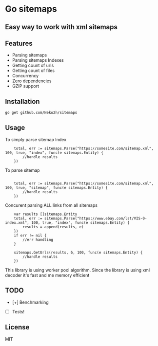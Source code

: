 # Go sitemaps
## Easy way to work with xml sitemaps


## Features

- Parsing sitemaps
- Parsing sitemaps Indexes
- Getting count of urls
- Getting count of files
- Concurrency
- Zero dependencies
- GZIP support



## Installation



```sh
go get github.com/Neko2h/sitemaps
```





## Usage
To simply parse sitemap Index
```golang
	total, err := sitemaps.Parse("https://somesite.com/sitemap.xml", 100, true, "index", func(e sitemaps.Entity) {
		//handle results
	})
```
To parse sitemap
```golang

	total, err := sitemaps.Parse("https://somesite.com/sitemap.xml", 100, true, "sitemap", func(e sitemaps.Entity) {
		//handle results
	})

```

Concurent parsing ALL links from all sitemaps
```golang
	var results []sitemaps.Entity
	total, err := sitemaps.Parse("https://www.ebay.com/lst/VIS-0-index.xml", 100, true, "index", func(e sitemaps.Entity) {
		results = append(results, e)
	})
	if err != nil {
		//err handling
	}

	sitemaps.GetUrls(results, 6, 100, func(e sitemaps.Entity) {
		//handle results
	})
```
This library is using worker pool algorithm.
Since the library is using xml decoder it's fast and me memory efficient







## TODO

- [+] Benchmarking
- [ ] Tests!

## License

MIT

